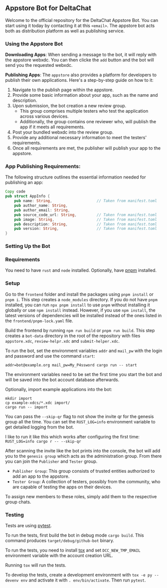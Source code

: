 ## Appstore Bot for DeltaChat
Welcome to the official repository for the DeltaChat Appstore Bot. You can start using it today by contacting it at this `<email>`. The appstore bot acts both as distribution platform as well as publishing service.

### Using the Appstore Bot
**Downloading Apps**: When sending a message to the bot, it will reply with the appstore webxdc. You can then clicke the `add` button and the bot will send you the requested webxdc.

**Publishing Apps**: The `appstore` also provides a platform for developers to publish their own applications. Here's a step-by-step guide on how to it:

1. Navigate to the publish page within the appstore.
2. Provide some basic information about your app, such as the name and description.
3. Upon submission, the bot creation a new review group.
   - This group comprises multiple testers who test the application across various devices.
   - Additionally, the group contains one reviewer who, will publish the app if it meets all requirements.
4. Post your bundled webxdc into the review group.
5. Provide any additional necessary information to meet the testers' requirements.
6. Once all requirements are met, the publisher will publish your app to the appstore.

### App Publishing Requirements:
The following structure outlines the essential information needed for publishing an app:

```rust
Copy code
pub struct AppInfo {
    pub name: String,                    // Taken from manifest.toml
    pub author_name: String,             
    pub author_email: String,
    pub source_code_url: String,         // Taken from manifest.toml
    pub image: String,                   // Taken from manifest.toml
    pub description: String,             // Taken from manifest.toml
    pub version: String,                 // Taken from manifest.toml
}
```

### Setting Up the Bot

### Requirements

You need to have `rust` and `node` installed.
Optionally, have [pnpm](https://pnpm.io/) installed.

### Setup

Go to the `frontend` folder and install the packages using `pnpm install` or `pnpm i`.
This step creates a `node_modules` directory.
If you do not have `pnpm` installed,
you can run `npx pnpm install` to use `pnpm` without installing it globally
or use `npm install` instead.
However, if you use `npm install`,
the latest versions of dependencies will be installed
instead of the ones listed in the `frontend/pnpm-lock.yaml` file.

Build the frontend by running `npm run build` or `pnpm run build`.
This step creates a `bot-data` directory in the root of the repository
with files `appstore.xdc`, `review-helpr.xdc` and `submit-helper.xdc`.

To run the bot, set the environment variables
`addr` and `mail_pw` with the login and password
and use the command `start`:
```
addr=bot@example.org mail_pw=My_P4ssword cargo run -- start
```
The environment variables need to be set the first time you start the bot
and will be saved into the bot account database afterwards.

Optionally, import example applications into the bot:
```
mkdir import
cp example-xdcs/*.xdc import/
cargo run -- import
```

You can pass the `--skip-qr` flag to not show the invite qr for the genesis group all the time.
You can set the `RUST_LOG=info` environment variable to get detailed logging from the bot.

I like to run it like this which works after configuring the first time: `RUST_LOG=info cargo r -- --skip-qr`

After scanning the invite like the bot prints into the console, the bot will add you to the `genesis group` which acts as the administration group. From there you can join the `Publisher` and `Tester` group.

- `Publisher Group`: This group consists of trusted entities authorized to add an app to the appstore.
- `Tester Group`: A collection of testers, possibly from the community, who are capable of testing the apps on their devices.

To assign new members to these roles, simply add them to the respective group chats.

### Testing

Tests are using [pytest](https://pytest.org/).

To run the tests, first build the bot in debug mode `cargo build`.
This command produces `target/debug/github-bot` binary.

To run the tests, you need to install [tox](https://tox.wiki/)
and set `DCC_NEW_TMP_EMAIL` environment variable with the account creation URL.

Running `tox` will run the tests.

To develop the tests, create a development environment with `tox -e py --devenv env`
and activate it with `. env/bin/activate`.
Then run `pytest`.
